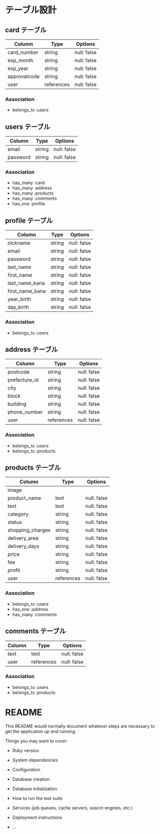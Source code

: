 # テーブル設計

## card テーブル

| Column             | Type   | Options     |
| ------------------ | ------ | ----------- |
| card_number        | string | null: false |
| exp_month          | string | null: false |
| exp_year           | string | null: false |
| approvalcode       | string | null: false |
| user               | references | null: false |

### Association

- belongs_to :users



## users テーブル

| Column             | Type   | Options     |
| ------------------ | ------ | ----------- |
| email              | string | null: false |
| password           | string | null: false |

### Association

- has_many :card
- has_many :address
- has_many :products
- has_many :comments
- has_one :profile



## profile テーブル

| Column             | Type   | Options     |
| ------------------ | ------ | ----------- |
| nickname           | string | null: false |
| email              | string | null: false |
| password           | string | null: false |
| last_name          | string | null: false |
| first_name         | string | null: false |
| last_name_kana     | string | null: false |
| first_name_kana    | string | null: false |
| year_birth         | string | null: false |
| day_birth          | string | null: false |

### Association

- belongs_to :users



## address テーブル

| Column             | Type   | Options     |
| ------------------ | ------ | ----------- |
| postcode           | string | null: false |
| prefecture_id      | string | null: false |
| city               | string | null: false |
| block              | string | null: false |
| building           | string | null: false |
| phone_number       | string | null: false |
| user               | references | null: false |

### Association

- belongs_to :users
- belongs_to :products



## products テーブル

| Column             | Type   | Options     |
| ------------------ | ------ | ----------- |
| image              |                      |
| product_name       | text   | null: false |
| text               | text   | null: false |
| category           | string | null: false |
| status             | string | null: false |
| shopping_charges   | string | null: false |
| delivery_area      | string | null: false |
| delivery_days      | string | null: false |
| price              | string | null: false |
| fee                | string | null: false |
| profit             | string | null: false |
| user               | references | null: false |

### Association

- belongs_to :users
- has_one :address
- has_many :comments



## comments テーブル

| Column             | Type   | Options     |
| ------------------ | ------ | ----------- |
| text               | text | null: false |
| user               | references | null: false |

### Association

- belongs_to :users
- belongs_to :products





# README

This README would normally document whatever steps are necessary to get the
application up and running.

Things you may want to cover:

* Ruby version

* System dependencies

* Configuration

* Database creation

* Database initialization

* How to run the test suite

* Services (job queues, cache servers, search engines, etc.)

* Deployment instructions

* ...
